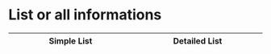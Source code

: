 # List or all informations


| <img width="430" height="1">Simple List<img width="430" height="1"> | <img width="430" height="1">Detailed List<img width="430" height="1"> |
| :---: | :---: |
